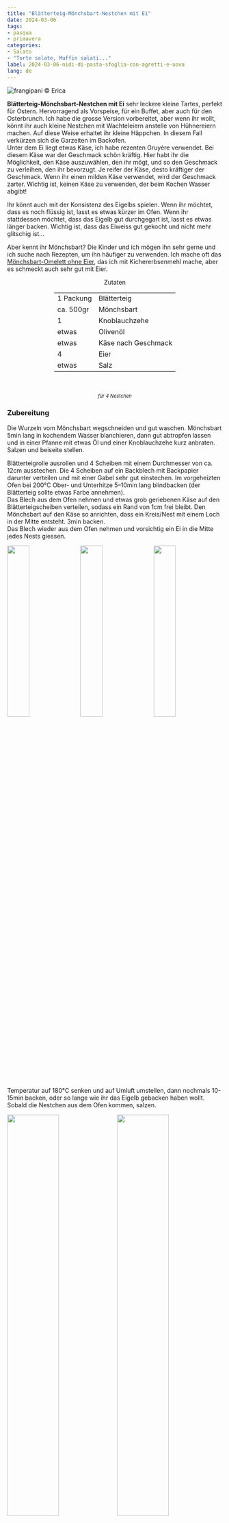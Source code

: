 ```yaml
---
title: "Blätterteig-Mönchsbart-Nestchen mit Ei"
date: 2024-03-06
tags: 
- pasqua
- primavera
categories:
- Salato
- "Torte salate, Muffin salati..."
label: 2024-03-06-nidi-di-pasta-sfoglia-con-agretti-e-uova
lang: de
---
```

![](../2024-03-06-nidi-di-pasta-sfoglia-con-agretti-e-uova/header.jpeg "frangipani © Erica")

**Blätterteig-Mönchsbart-Nestchen mit Ei** sehr leckere kleine Tartes, perfekt für Ostern. Hervorragend als Vorspeise, für ein Buffet, aber auch für den Osterbrunch. Ich habe die grosse Version vorbereitet, aber wenn ihr wollt, könnt ihr auch kleine Nestchen mit Wachteleiern anstelle von Hühnereiern machen. Auf diese Weise erhaltet ihr kleine Häppchen. In diesem Fall verkürzen sich die Garzeiten im Backofen.
<br />
Unter dem Ei liegt etwas Käse, ich habe rezenten Gruyère verwendet. Bei diesem Käse war der Geschmack schön kräftig. Hier habt ihr die Möglichkeit, den Käse auszuwählen, den ihr mögt, und so den Geschmack zu verleihen, den ihr bevorzugt. Je reifer der Käse, desto kräftiger der Geschmack. Wenn ihr einen milden Käse verwendet, wird der Geschmack zarter. Wichtig ist, keinen Käse zu verwenden, der beim Kochen Wasser abgibt!

Ihr könnt auch mit der Konsistenz des Eigelbs spielen. Wenn ihr möchtet, dass es noch flüssig ist, lasst es etwas kürzer im Ofen. Wenn ihr stattdessen möchtet, dass das Eigelb gut durchgegart ist, lasst es etwas länger backen. Wichtig ist, dass das Eiweiss gut gekocht und nicht mehr glitschig ist...

Aber kennt ihr Mönchsbart? Die Kinder und ich mögen ihn sehr gerne und ich suche nach Rezepten, um ihn häufiger zu verwenden. Ich mache oft das <a href="/2017-04-11-monchsbart-omelette-ohne-eier/">Mönchsbart-Omelett ohne Eier</a>, das ich mit Kichererbsenmehl mache, aber es schmeckt auch sehr gut mit Eier.

<div id="wrapper" style="text-align: center">
  <div id="yourdiv" style="display: inline-block;">
    <div class="ingredients" itemscope itemtype="http://schema.org/Recipe">
      <span itemprop="name" style="display:none;">Blätterteig-Mönchsbart-Nestchen mit Ei</span>
      <span itemprop="recipeCategory" style="display:none;">Herzhaftes</span>
      <img itemprop="image" style="display:none;" class="ignore-gallery-item" src="../2024-03-06-nidi-di-pasta-sfoglia-con-agretti-e-uova/header.jpeg"/>
      <span itemprop="author" style="display:none;">Erica Raiano</span>
      <span itemprop="description" style="display:none;">Blätterteig-Mönchsbart-Nestchen mit Ei, sehr leckere kleine Tartes, perfekt für Ostern.</span>
      <div class="ingredients-title">Zutaten</div>
      <table>
        <tbody>
          <tr itemprop="recipeIngredient">
            <td>1 Packung</td>
            <td>Blätterteig</td>
          </tr>
          <tr itemprop="recipeIngredient">
            <td>ca. 500gr</td>
            <td>Mönchsbart</td>
          </tr> 
          <tr itemprop="recipeIngredient">
            <td>1</td>
            <td>Knoblauchzehe</td>
          </tr>  
          <tr itemprop="recipeIngredient">
            <td>etwas</td>
            <td>Olivenöl</td>
          </tr>
          <tr itemprop="recipeIngredient">
            <td>etwas</td>
            <td>Käse nach Geschmack</td>
          </tr>
          <tr itemprop="recipeIngredient">
            <td>4</td>
            <td>Eier</td>
          </tr>
          <tr itemprop="recipeIngredient">
            <td>etwas</td>
            <td>Salz</td>
          </tr>
        </tbody>
      </table>
      <br></br>
      <i class="pull-right" style="font-size: 80%;" itemprop="recipeYield">für 4 Nestchen</i>
    </div>
  </div>
</div>


<h3>
  <font color="grey">
    <i class="fa-solid fa-gears"></i>
  </font> Zubereitung
</h3>

Die Wurzeln vom Mönchsbart wegschneiden und gut waschen. Mönchsbart 5min lang in kochendem Wasser blanchieren, dann gut abtropfen lassen und in einer Pfanne mit etwas Öl und einer Knoblauchzehe kurz anbraten. Salzen und beiseite stellen.

Blätterteigrolle ausrollen und 4 Scheiben mit einem Durchmesser von ca. 12cm ausstechen. Die 4 Scheiben auf ein Backblech mit Backpapier darunter verteilen und mit einer Gabel sehr gut einstechen. Im vorgeheizten Ofen bei 200°C Ober- und Unterhitze 5–10min lang blindbacken (der Blätterteig sollte etwas Farbe annehmen).
<br />
Das Blech aus dem Ofen nehmen und etwas grob geriebenen Käse auf den Blätterteigscheiben verteilen, sodass ein Rand von 1cm frei bleibt. Den Mönchsbart auf den Käse so anrichten, dass ein Kreis/Nest mit einem Loch in der Mitte entsteht. 3min backen.
<br />
Das Blech wieder aus dem Ofen nehmen und vorsichtig ein Ei in die Mitte jedes Nests giessen.
<p>
  <div style="width: 100%; margin-bottom: 0">
    <img style="float: left; width: 32%; margin-right: 1%;" src="../2024-03-06-nidi-di-pasta-sfoglia-con-agretti-e-uova/sfoglia.jpeg" alt="" title="frangipani © Erica" />
    <img style="float: left; width: 32%; margin-right: 1%; margin-left: 1%;" src="../2024-03-06-nidi-di-pasta-sfoglia-con-agretti-e-uova/agretti.jpeg" alt="" title="frangipani © Erica" />
    <img style="float: left; width: 32%; margin-left: 1%;" src="../2024-03-06-nidi-di-pasta-sfoglia-con-agretti-e-uova/uovo.jpeg" alt="" title="frangipani © Erica" />
    <div style="clear: both"></div>
  </div>
</p>

Temperatur auf 180°C senken und auf Umluft umstellen, dann nochmals 10-15min backen, oder so lange wie ihr das Eigelb gebacken haben wollt. Sobald die Nestchen aus dem Ofen kommen, salzen.
<p>
  <div style="width: 100%; margin-bottom: 0">
    <img style="float: left; width: 49%; margin-right: 1%" src="../2024-03-06-nidi-di-pasta-sfoglia-con-agretti-e-uova/risultato1.jpeg" alt="" title="frangipani © Erica" />
    <img style="float: left; width: 49%; margin-left: 1%" src="../2024-03-06-nidi-di-pasta-sfoglia-con-agretti-e-uova/risultato2.jpeg" alt="" title="frangipani © Erica" />
    <div style="clear: both;"></div>
  </div>
</p>

<p>
  <div style="width: 100%; margin-bottom: 0">
    <img style="float: left; width: 49%; margin-right: 1%" src="../2024-03-06-nidi-di-pasta-sfoglia-con-agretti-e-uova/risultato3.jpeg" alt="" title="frangipani © Erica" />
    <img style="float: left; width: 49%; margin-left: 1%" src="../2024-03-06-nidi-di-pasta-sfoglia-con-agretti-e-uova/risultato4.jpeg" alt="" title="frangipani © Erica" />
    <div style="clear: both;"></div>
  </div>
</p>

<p>
  <div style="width: 100%; margin-bottom: 0">
    <img style="float: left; width: 49%; margin-right: 1%" src="../2024-03-06-nidi-di-pasta-sfoglia-con-agretti-e-uova/risultato5.jpeg" alt="" title="frangipani © Erica" />
    <img style="float: left; width: 49%; margin-left: 1%" src="../2024-03-06-nidi-di-pasta-sfoglia-con-agretti-e-uova/risultato6.jpeg" alt="" title="frangipani © Erica" />
    <div style="clear: both;"></div>
  </div>
</p>

<h4>Buon appetito
  <font color="red">
    <i class="fa-regular fa-face-smile"></i>
  </font>
</h4>